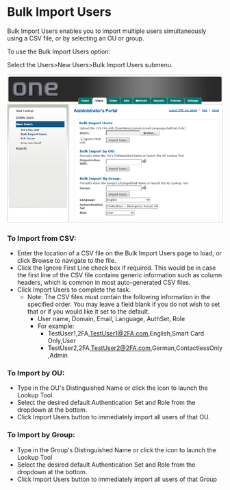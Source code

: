 # Bulk Import Users

Bulk Import Users enables you to import multiple users simultaneously using a CSV file, or by selecting an OU or group. 

To use the Bulk Import Users option:

Select the Users>New Users>Bulk Import Users submenu.

![Bulk Import Users](images/bulkImportUsers.png)

### To Import from CSV:
* Enter the location of a CSV file on the Bulk Import Users page to load, or click Browse to navigate to the file.
* Click the Ignore First Line check box if required. This would be in case the first line of the CSV file contains generic information such as column headers, which is common in most auto-generated CSV files.
* Click Import Users to complete the task.
  * Note: The CSV files must contain the following information in the specified order. You may leave a field blank if you do not wish to set that or if you would like it set to the default.
    * User name, Domain, Email, Language, AuthSet, Role
    * For example:
      * TestUser1,2FA,TestUser1@2FA.com,English,Smart Card Only,User
      * TestUser2,2FA,TestUser2@2FA.com,German,ContactlessOnly,Admin


### To Import by OU:
* Type in the OU's Distinguished Name or click the icon to launch the Lookup Tool.
* Select the desired default Authentication Set and Role from the dropdown at the bottom.
* Click Import Users button to immediately import all users of that OU.


### To Import by Group:
* Type in the Group's Distinguished Name or click the icon to launch the Lookup Tool
* Select the desired default Authentication Set and Role from the dropdown at the bottom. 
* Click Import Users button to immediately import all users of that Group

